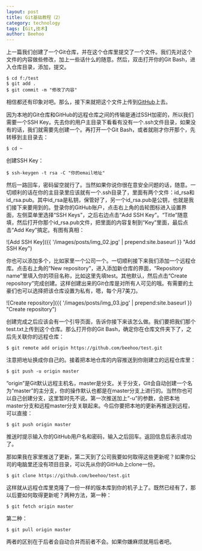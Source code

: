 ```yaml
---
layout: post
title: Git基础教程（2）
category: technology
tags: [Git,技术]
author: Beehoo
---
```


上一篇我们创建了一个Git仓库，并在这个仓库里提交了一个文件。我们先对这个文件的内容做些修改，加上一些话什么的随意。然后，双击打开你的Git Bash，进入仓库目录，添加，提交。

	$ cd f:/test
	$ git add .
	$ git commit -m "修改了内容"

相信都还有印象对吧。那么，接下来就把这个文件上传到[GitHub](https://github.com "GitHub")上去。

因为本地的Git仓库和GitHub的远程仓库之间的传输是通过SSH加密的，所以我们需要一个SSH Key。先去你的用户主目录下看看有没有一个.ssh文件目录，如果没有的话，我们就需要先创建一个。再打开一个Git Bash，或者就刚才你开那个，先转移到主目录去：

	$ cd ~

创建SSH Key：

	$ ssh-keygen -t rsa -C "你的email地址"

然后一路回车，密码留空就行了。当然如果你说你很在意安全问题的话，随意。一切顺利的话在你的主目录里应该就有一个.ssh目录了，里面有两个文件：id_rsa和id_rsa.pub。其中id_rsa是私钥，保管好了，另一个id_rsa.pub是公钥，也就是我们接下来要用到的。登录你的GitHub账户，点击右上角的齿轮图标进入设置界面，左侧菜单里选择“SSH Keys”，之后右边点击“Add SSH Key”。“Title”随意填，然后打开你那个id_rsa.pub文件，把里面的内容复制到“Key”里面，最后点击“Add Key”搞定。有图有真相：

![Add SSH Key]({{ '/images/posts/img_02.jpg' | prepend:site.baseurl }} "Add SSH Key")

你也可以添加多个，比如家里一个公司一个。一切顺利接下来我们添加一个远程仓库。点击右上角的“New repository”，进入添加新仓库的界面，“Repository name”里填入你的项目名称，比如这里先填test。其他默认，然后点击“Create repository”完成创建。这样创建出来的Git仓库是对所有人可见的哦。有需要的土豪们也可以选择把该仓库设置为私有，嗯，每个月7美刀。

![Create repository]({{ '/images/posts/img_03.jpg' | prepend:site.baseurl }} "Create repository")

创建完成之后应该会有一个引导页面，告诉你接下来该怎么做。我们要把我们那个test.txt上传到这个仓库。那么打开你的Git Bash，确定你在仓库文件夹下了，之后先关联你的远程仓库：

	$ git remote add origin https://github.com/beehoo/test.git

注意把地址换成你自己的。接着把本地仓库的内容推送到你刚建立的远程仓库里：

	$ git push -u origin master

“origin”是Git默认远程主机名，master是分支。关于分支，Git会自动创建一个名为“master”的主分支，你的操作默认也都是在master分支上进行的。当然你也可以自己创建分支，这里暂时先不说。第一次推送加上“-u”的参数，会把本地master分支和远程master分支关联起来。今后你要把本地的更新再推送到远程，可以直接：

	$ git push origin master

推送时提示输入你的GitHub用户名和密码，输入之后回车。返回信息后表示成功了。

那如果我在家里推送了更新，第二天到了公司我要如何取得这些更新呢？如果你公司的电脑里还没有项目目录，可以先从你的GitHub上clone一份。

	$ git clone https://github.com/beehoo/test.git

这样就从远程仓库里克隆了一份一样的版本库到你的机子上了。既然已经有了，那以后要如何取得更新呢？两种方法，第一种：

	$ git fetch origin master

第二种：

	$ git pull origin master

两者的区别在于后者会自动合并而前者不会。如果你嫌麻烦就用后者吧。